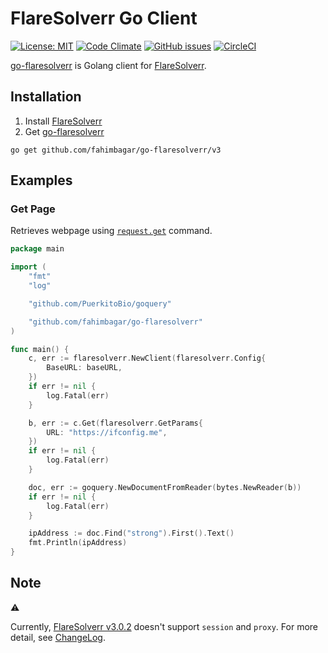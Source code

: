 # FlareSolverr Go Client

[![License: MIT](https://img.shields.io/badge/License-MIT-yellow.svg)](https://opensource.org/licenses/MIT)
[![Code Climate](https://codeclimate.com/github/fahimbagar/go-flaresolverr.png)](https://codeclimate.com/github/fahimbagar/go-flaresolverr)
[![GitHub issues](https://img.shields.io/github/issues/fahimbagar/go-flaresolverr)](https://github.com/fahimbagar/go-flaresolverr/issues)
[![CircleCI](https://circleci.com/gh/fahimbagar/go-flaresolverr.svg?style=shield)](https://circleci.com/gh/fahimbagar/go-flaresolverr)

[go-flaresolverr](https://github.com/fahimbagar/go-flaresolverr) is Golang client for [FlareSolverr](https://github.com/FlareSolverr/FlareSolverr).

## Installation
1. Install [FlareSolverr](https://github.com/FlareSolverr/FlareSolverr#installation)
2. Get [go-flaresolverr](https://github.com/fahimbagar/go-flaresolverr)
```shell
go get github.com/fahimbagar/go-flaresolverr/v3
```

## Examples

### Get Page
Retrieves webpage using [`request.get`](https://github.com/FlareSolverr/FlareSolverr#-requestget) command.

```go
package main

import (
	"fmt"
	"log"

	"github.com/PuerkitoBio/goquery"

	"github.com/fahimbagar/go-flaresolverr"
)

func main() {
	c, err := flaresolverr.NewClient(flaresolverr.Config{
		BaseURL: baseURL,
	})
	if err != nil {
		log.Fatal(err)
	}

	b, err := c.Get(flaresolverr.GetParams{
		URL: "https://ifconfig.me",
	})
	if err != nil {
		log.Fatal(err)
	}

	doc, err := goquery.NewDocumentFromReader(bytes.NewReader(b))
	if err != nil {
		log.Fatal(err)
	}

	ipAddress := doc.Find("strong").First().Text()
	fmt.Println(ipAddress)
}
```

## Note

:warning:

Currently, [FlareSolverr v3.0.2](https://github.com/FlareSolverr/FlareSolverr/releases/tag/v3.0.2)
doesn't support `session` and `proxy`.
For more detail, see [ChangeLog](https://github.com/FlareSolverr/FlareSolverr/blob/master/CHANGELOG.md#v300-20230104).
